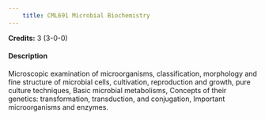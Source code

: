```yaml
---
    title: CML691 Microbial Biochemistry
---
```

**Credits:** 3 (3-0-0)



#### Description 
Microscopic examination of microorganisms, classification, morphology and fine structure of microbial cells, cultivation, reproduction and growth, pure culture techniques, Basic microbial metabolisms, Concepts of their genetics: transformation, transduction, and conjugation, Important microorganisms and enzymes.
